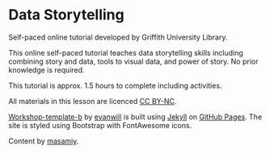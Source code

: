 # Data Storytelling

Self-paced online tutorial developed by Griffith University Library.

This online self-paced tutorial teaches data storytelling skills including combining story and data, tools to visual data, and power of story. No prior knowledge is required.

This tutorial is approx. 1.5 hours to complete including activities.

All materials in this lesson are licenced  [CC BY-NC](https://creativecommons.org/licenses/by-nc/4.0/).

[Workshop-template-b](https://github.com/evanwill/workshop-template-b) by [evanwill](https://github.com/evanwill) is built using [Jekyll](https://jekyllrb.com/) on [GitHub Pages](https://pages.github.com/). The site is styled using Bootstrap with FontAwesome icons.

Content by [masamiy](https://github.com/masamiy).
